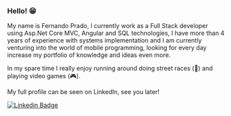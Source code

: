 ### Hello! 😁

My name is Fernando Prado, I currently work as a Full Stack developer using Asp.Net Core MVC, Angular and SQL technologies, I have more than 4 years of experience with systems implementation and I am currently venturing into the world of mobile programming, looking for every day increase my portfolio of knowledge and ideas even more.

In my spare time I really enjoy running around doing street races (🏃) and playing video games (🎮).

My full profile can be seen on LinkedIn, see you later!

[![Linkedin Badge](https://img.shields.io/badge/-LinkedIn-blue?style=flat-square&logo=Linkedin&logoColor=white&link=https://www.linkedin.com/in/fernandoprado-dev/)](https://www.linkedin.com/in/fernandoprado-dev/)
